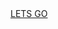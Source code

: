<html>
<head style="text-color: RED"><a href="https://rajathandsom.github.io/profile.html">LETS GO</a></head></html>


